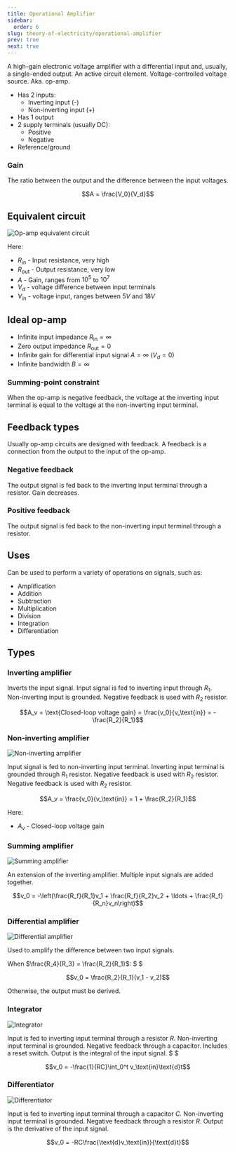 ```yaml
---
title: Operational Amplifier
sidebar:
  order: 6
slug: theory-of-electricity/operational-amplifier
prev: true
next: true
---
```


A high-gain electronic voltage amplifier with a differential input and, usually,
a single-ended output. An active circuit element. Voltage-controlled voltage
source. Aka. op-amp.

- Has 2 inputs:
  - Inverting input (-)
  - Non-inverting input (+)
- Has 1 output
- 2 supply terminals (usually DC):
  - Positive
  - Negative
- Reference/ground

### Gain

The ratio between the output and the difference between the input voltages.

```math
A = \frac{V_0}{V_d}
```

## Equivalent circuit

![Op-amp equivalent circuit](/images/theory-of-electricity/op-amp-equivalent.jpg)

Here:

- $R_\text{in}$ - Input resistance, very high
- $R_\text{out}$ - Output resistance, very low
- $A$ - Gain, ranges from $10^5$ to $10^7$
- $V_{d}$ - voltage difference between input terminals
- $V_{in}$ - voltage input, ranges between $5V$ and $18V$

## Ideal op-amp

- Infinite input impedance $R_\text{in} = \infty$
- Zero output impedance $R_\text{out} = 0$
- Infinite gain for differential input signal $A = \infty$ ($V_d = 0$)
- Infinite bandwidth $B=\infty$

### Summing-point constraint

When the op-amp is negative feedback, the voltage at the inverting input terminal is equal to the voltage at the
non-inverting input terminal.

## Feedback types

Usually op-amp circuits are designed with feedback. A feedback is a connection
from the output to the input of the op-amp.

### Negative feedback

The output signal is fed back to the inverting input terminal through a
resistor. Gain decreases.

### Positive feedback

The output signal is fed back to the non-inverting input terminal through a
resistor.

## Uses

Can be used to perform a variety of operations on signals, such as:

- Amplification
- Addition
- Subtraction
- Multiplication
- Division
- Integration
- Differentiation

## Types

### Inverting amplifier

Inverts the input signal. Input signal is fed to inverting input through $R_1$.
Non-inverting input is grounded. Negative feedback is used with $R_2$ resistor.

```math
A_v = \text{Closed-loop voltage gain} = \frac{v_0}{v_\text{in}} = -\frac{R_2}{R_1}
```

### Non-inverting amplifier

![Non-inverting amplifier](/images/theory-of-electricity/non-inverting-amp.jpg)

Input signal is fed to non-inverting input terminal. Inverting input terminal is
grounded through $R_1$ resistor. Negative feedback is used with $R_2$ resistor.
Negative feedback is used with $R_2$ resistor.

```math
A_v = \frac{v_0}{v_\text{in}} = 1 + \frac{R_2}{R_1}
```

Here:

- $A_v$ - Closed-loop voltage gain

### Summing amplifier

![Summing amplifier](/images/theory-of-electricity/summing-amp.jpg)

An extension of the inverting amplifier. Multiple input signals are added
together.

```math
v_0 = -\left(\frac{R_f}{R_1}v_1 + \frac{R_f}{R_2}v_2 + \ldots + \frac{R_f}{R_n}v_n\right)
```

### Differential amplifier

![Differential amplifier](/images/theory-of-electricity/differential-amp.jpg)

Used to amplify the difference between two input signals.

When $\frac{R_4}{R_3} = \frac{R_2}{R_1}$: $ $

```math
v_0 = \frac{R_2}{R_1}(v_1 - v_2)
```

Otherwise, the output must be derived. 

### Integrator

![Integrator](/images/theory-of-electricity/integrator.jpg)

Input is fed to inverting input terminal through a resistor $R$. Non-inverting
input terminal is grounded. Negative feedback through a capacitor. Includes a
reset switch. Output is the integral of the input signal. $ $

```math
v_0 = -\frac{1}{RC}\int_0^t v_\text{in}\text{d}t
```

### Differentiator

![Differentiator](/images/theory-of-electricity/differentiator.jpg)

Input is fed to inverting input terminal through a capacitor $C$. Non-inverting
input terminal is grounded. Negative feedback through a resistor $R$. Output is
the derivative of the input signal.

```math
v_0 = -RC\frac{\text{d}v_\text{in}}{\text{d}t}
```
